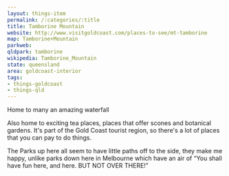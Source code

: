 ```yaml
---
layout: things-item
permalink: /:categories/:title
title: Tamborine Mountain
website: http://www.visitgoldcoast.com/places-to-see/mt-tamborine
map: Tamborine+Mountain
parkweb: 
qldpark: tamborine
wikipedia: Tamborine_Mountain
state: queensland
area: goldcoast-interior
tags:
- things-goldcoast
- things-qld
---
```


Home to many an amazing waterfall

Also home to exciting tea places, places that offer scones and botanical gardens. It's part of the Gold Coast tourist region, so there's a lot of places that you can pay to do things.

The Parks up here all seem to have little paths off to the side, they make me happy, unlike parks down here in Melbourne which have an air of “You shall have fun here, and here. BUT NOT OVER THERE!”
